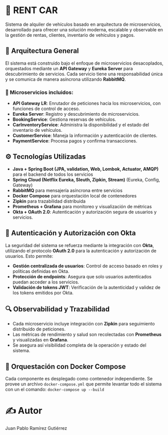 # 🚗 RENT CAR

Sistema de alquiler de vehículos basado en arquitectura de microservicios, desarrollado para ofrecer una solución moderna, escalable y observable en la gestión de rentas, clientes, inventario de vehículos y pagos.

## 🧱 Arquitectura General

El sistema está construido bajo el enfoque de microservicios desacoplados, orquestados mediante un **API Gateway** y **Eureka Server** para descubrimiento de servicios. Cada servicio tiene una responsabilidad única y se comunica de manera asíncrona utilizando **RabbitMQ**.

### 🧩 Microservicios incluidos:

- **API Gateway LR**: Enrutador de peticiones hacia los microservicios, con funciones de control de acceso.
- **Eureka Server**: Registro y descubrimiento de microservicios.
- **BookingService**: Gestiona reservas de vehículos.
- **CarInventoryService**: Administra la disponibilidad y el estado del inventario de vehículos.
- **CustomerService**: Maneja la información y autenticación de clientes.
- **PaymentService**: Procesa pagos y confirma transacciones.


## ⚙️ Tecnologías Utilizadas

- **Java + Spring Boot (JPA, validation, Web, Lombok, Actuator, AMQP)** para el backend de todos los servicios
- **Spring Cloud (Netflix Eureka, Sleuth, Zipkin, Stream)** (Eureka, Config, Gateway)
- **RabbitMQ** para mensajería asíncrona entre servicios
- **Docker Compose** para orquestación local de contenedores
- **Zipkin** para trazabilidad distribuida
- **Prometheus + Grafana** para monitoreo y visualización de métricas
- **Okta + OAuth 2.0**: Autenticación y autorización segura de usuarios y servicios.

## 🔐 Autenticación y Autorización con Okta

La seguridad del sistema se refuerza mediante la integración con **Okta**, utilizando el protocolo **OAuth 2.0** para la autenticación y autorización de usuarios. Esto permite:

- **Gestión centralizada de usuarios**: Control de acceso basado en roles y políticas definidas en Okta.
- **Protección de endpoints**: Asegura que solo usuarios autenticados puedan acceder a los servicios.
- **Validación de tokens JWT**: Verificación de la autenticidad y validez de los tokens emitidos por Okta.


## 🔍 Observabilidad y Trazabilidad

- Cada microservicio incluye integración con **Zipkin** para seguimiento distribuido de peticiones.
- Las métricas de rendimiento y salud son recolectadas con **Prometheus** y visualizadas en **Grafana**.
- Se asegura así visibilidad completa de la operación y estado del sistema.


## 🐳 Orquestación con Docker Compose

Cada componente es desplegado como contenedor independiente. Se provee un archivo `docker-compose.yml` que permite levantar todo el sistema con un el comando: `docker-compose up --build`


# ✍️ Autor
Juan Pablo Ramírez Gutiérrez
